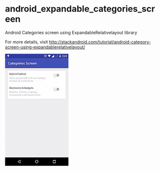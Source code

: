 # android_expandable_categories_screen
Android Categories screen using ExpandableRelativelayout library

For more details, visit http://stackandroid.com/tutorial/android-category-screen-using-expandablerelativelayout/

<img src="https://github.com/vino4all/android_expandable_categories_screen/blob/master/art/categories_screen.gif?raw=true" alt="Categories Screen Demo" title="Categories Screen Demo"/>
